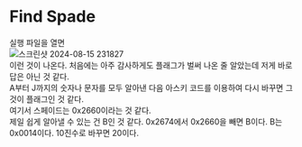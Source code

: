 Find Spade
==========
실행 파일을 열면 <br/>
![스크린샷 2024-08-15 231827](https://github.com/user-attachments/assets/9c97ec4a-7182-4cca-bed5-7999ea28ab28) <br/>
이런 것이 나온다. 처음에는 아주 감사하게도 플래그가 벌써 나온 줄 알았는데 저게 바로 답은 아닌 것 같다. <br/>
A부터 J까지의 숫자나 문자를 모두 알아낸 다음 아스키 코드를 이용하여 다시 바꾸면 그것이 플래그인 것 같다. <br/>
여기서 스페이드는 0x2660이라는 것 같다. <br/>
제일 쉽게 알아낼 수 있는 건 B인 것 같다. 0x2674에서 0x2660을 빼면 B이다. B는 0x0014이다. 10진수로 바꾸면 20이다. 
